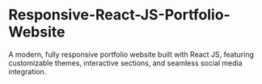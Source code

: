 # Responsive-React-JS-Portfolio-Website
A modern, fully responsive portfolio website built with React JS, featuring customizable themes, interactive sections, and seamless social media integration.
